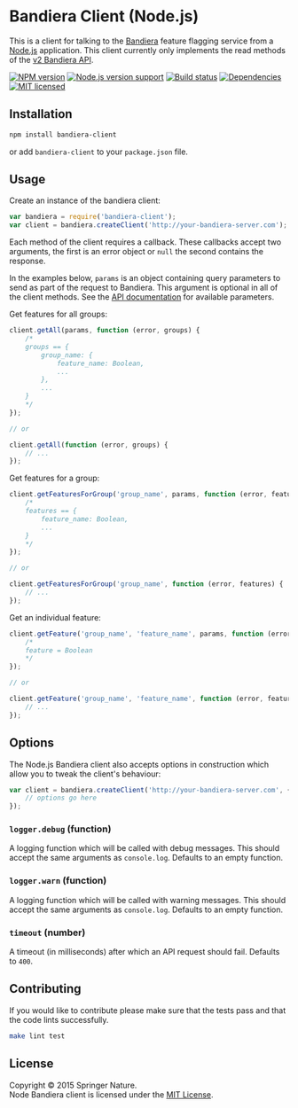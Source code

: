 
Bandiera Client (Node.js)
=========================

This is a client for talking to the [Bandiera][bandiera] feature flagging service from a [Node.js][node] application.
This client currently only implements the read methods of the [v2 Bandiera API][bandiera-api].

[![NPM version][shield-npm]][info-npm]
[![Node.js version support][shield-node]][info-node]
[![Build status][shield-build]][info-build]
[![Dependencies][shield-dependencies]][info-dependencies]
[![MIT licensed][shield-license]][info-license]


Installation
------------

```sh
npm install bandiera-client
```

or add `bandiera-client` to your `package.json` file.


Usage
-----

Create an instance of the bandiera client:

```js
var bandiera = require('bandiera-client');
var client = bandiera.createClient('http://your-bandiera-server.com');
```

Each method of the client requires a callback. These callbacks accept two arguments, the first is an error object or `null` the second contains the response.

In the examples below, `params` is an object containing query parameters to send as part of the request to Bandiera. This argument is optional in all of the client methods. See the [API documentation][bandiera-api] for available parameters.

Get features for all groups:

```js
client.getAll(params, function (error, groups) {
    /*
    groups == {
        group_name: {
            feature_name: Boolean,
            ...
        },
        ...
    }
    */
});

// or

client.getAll(function (error, groups) {
    // ...
});
```

Get features for a group:

```js
client.getFeaturesForGroup('group_name', params, function (error, features) {
    /*
    features == {
        feature_name: Boolean,
        ...
    }
    */
});

// or

client.getFeaturesForGroup('group_name', function (error, features) {
    // ...
});
```

Get an individual feature:

```js
client.getFeature('group_name', 'feature_name', params, function (error, feature) {
    /*
    feature = Boolean
    */
});

// or

client.getFeature('group_name', 'feature_name', function (error, feature) {
    // ...
});
```


Options
-------

The Node.js Bandiera client also accepts options in construction which allow you to tweak the client's behaviour:

```js
var client = bandiera.createClient('http://your-bandiera-server.com', {
    // options go here
});
```

### `logger.debug` (function)

A logging function which will be called with debug messages. This should accept the same arguments as `console.log`. Defaults to an empty function.

### `logger.warn` (function)

A logging function which will be called with warning messages. This should accept the same arguments as `console.log`. Defaults to an empty function.

### `timeout` (number)

A timeout (in milliseconds) after which an API request should fail. Defaults to `400`.


Contributing
------------

If you would like to contribute please make sure that the tests pass and that the code lints successfully.

```sh
make lint test
```


License
-------

Copyright &copy; 2015 Springer Nature.  
Node Bandiera client is licensed under the [MIT License][info-license].



[bandiera]: https://github.com/nature/bandiera
[bandiera-api]: https://github.com/nature/bandiera/wiki/API-Documentation
[node]: http://nodejs.org

[info-dependencies]: https://gemnasium.com/springernature/bandiera-client-node
[info-license]: LICENSE
[info-node]: package.json
[info-npm]: https://www.npmjs.com/package/bandiera-client
[info-build]: https://travis-ci.org/springernature/bandiera-client-node
[shield-dependencies]: https://img.shields.io/gemnasium/springernature/bandiera-client-node.svg
[shield-license]: https://img.shields.io/badge/license-MIT-blue.svg
[shield-node]: https://img.shields.io/badge/node.js%20support-0.10–5-brightgreen.svg
[shield-npm]: https://img.shields.io/npm/v/bandiera-client.svg
[shield-build]: https://img.shields.io/travis/springernature/bandiera-client-node/master.svg
